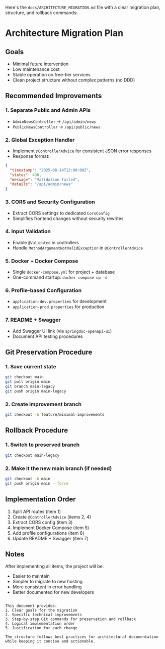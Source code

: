 Here's the `docs/ARCHITECTURE_MIGRATION.md` file with a clear migration plan, structure, and rollback commands:

# Architecture Migration Plan

## Goals
- Minimal future intervention
- Low maintenance cost
- Stable operation on free-tier services
- Clean project structure without complex patterns (no DDD)

## Recommended Improvements

### 1. Separate Public and Admin APIs
- `AdminNewsController` → `/api/admin/news`
- `PublicNewsController` → `/api/public/news`

### 2. Global Exception Handler
- Implement `@ControllerAdvice` for consistent JSON error responses
- Response format:
```json
{
  "timestamp": "2025-08-14T12:00:00Z",
  "status": 400,
  "message": "Validation failed",
  "details": "/api/admin/news"
}
```

### 3. CORS and Security Configuration
- Extract CORS settings to dedicated `CorsConfig`
- Simplifies frontend changes without security rewrites

### 4. Input Validation
- Enable `@Validated` in controllers
- Handle `MethodArgumentNotValidException` in `@ControllerAdvice`

### 5. Docker + Docker Compose
- Single `docker-compose.yml` for project + database
- One-command startup: `docker compose up -d`

### 6. Profile-based Configuration
- `application-dev.properties` for development
- `application-prod.properties` for production

### 7. README + Swagger
- Add Swagger UI link (via `springdoc-openapi-ui`)
- Document API testing procedures

## Git Preservation Procedure

### 1. Save current state
```bash
git checkout main
git pull origin main
git branch main-legacy
git push origin main-legacy
```

### 2. Create improvement branch
```bash
git checkout -b feature/minimal-improvements
```

## Rollback Procedure

### 1. Switch to preserved branch
```bash
git checkout main-legacy
```

### 2. Make it the new main branch (if needed)
```bash
git checkout -b main
git push origin main --force
```

## Implementation Order

1. Split API routes (item 1)
2. Create `@ControllerAdvice` (items 2, 4)
3. Extract CORS config (item 3)
4. Implement Docker Compose (item 5)
5. Add profile configurations (item 6)
6. Update README + Swagger (item 7)

## Notes
After implementing all items, the project will be:
- Easier to maintain
- Simpler to migrate to new hosting
- More consistent in error handling
- Better documented for new developers
```

This document provides:
1. Clear goals for the migration
2. Specific technical improvements
3. Step-by-step Git commands for preservation and rollback
4. Logical implementation order
5. Justification for each change

The structure follows best practices for architectural documentation while keeping it concise and actionable.
